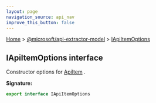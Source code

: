 ```yaml
---
layout: page
navigation_source: api_nav
improve_this_button: false
---
```



[Home](./index.md) &gt; [@microsoft/api-extractor-model](./api-extractor-model.md) &gt; [IApiItemOptions](./api-extractor-model.iapiitemoptions.md)

## IApiItemOptions interface

Constructor options for [ApiItem](./api-extractor-model.apiitem.md) .

<b>Signature:</b>

```typescript
export interface IApiItemOptions
```
